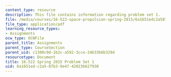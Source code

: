 ```yaml
---
content_type: resource
description: This file contains information regarding problem set 1.
file: /media/courses/16-522-space-propulsion-spring-2015/6a1651edc2a587b39e4742023b627930_MIT16_522S15_PS1.pdf
file_type: application/pdf
learning_resource_types:
- Assignments
ocw_type: OCWFile
parent_title: Assignments
parent_type: CourseSection
parent_uid: c1300c9d-1b2c-a592-3cce-24633b6b329d
resourcetype: Document
title: 16.522 Spring 2015 Problem Set 1
uid: 6a1651ed-c2a5-87b3-9e47-42023b627930
---
```

